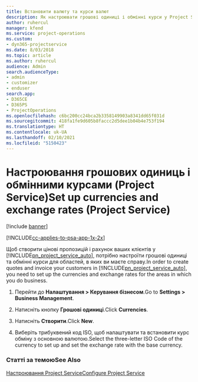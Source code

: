 ```yaml
---
title: Встановити валюту та курси валют
description: Як настроювати грошові одиниці і обмінні курси у Project Service
author: ruhercul
manager: kfend
ms.service: project-operations
ms.custom:
- dyn365-projectservice
ms.date: 8/03/2018
ms.topic: article
ms.author: ruhercul
audience: Admin
search.audienceType:
- admin
- customizer
- enduser
search.app:
- D365CE
- D365PS
- ProjectOperations
ms.openlocfilehash: c6bc200cc24bca2b3358149903a8341dd65f031d
ms.sourcegitcommit: 418fa1fe9d605b8faccc2d5dee1b04b4e753f194
ms.translationtype: HT
ms.contentlocale: uk-UA
ms.lasthandoff: 02/10/2021
ms.locfileid: "5150423"
---
```

# <a name="set-up-currencies-and-exchange-rates-project-service"></a><span data-ttu-id="5bb0f-103">Настроювання грошових одиниць і обмінними курсами (Project Service)</span><span class="sxs-lookup"><span data-stu-id="5bb0f-103">Set up currencies and exchange rates (Project Service)</span></span>

[!include [banner](../includes/psa-now-project-operations.md)]

[!INCLUDE[cc-applies-to-psa-app-1x-2x](../includes/cc-applies-to-psa-app-1x-2x.md)]

<span data-ttu-id="5bb0f-104">Щоб створити цінові пропозицій і рахунок ваших клієнтів у [!INCLUDE[pn_project_service_auto](../includes/pn-project-service-auto.md)], потрібно настроїти грошові одиниці та обмінні курси для областей, в яких ви маєте справу.</span><span class="sxs-lookup"><span data-stu-id="5bb0f-104">In order to create quotes and invoice your customers in [!INCLUDE[pn_project_service_auto](../includes/pn-project-service-auto.md)], you need to set up the currencies and exchange rates for the areas in which you do business.</span></span>  
  
1.  <span data-ttu-id="5bb0f-105">Перейти до **Налаштування > Керування бізнесом**.</span><span class="sxs-lookup"><span data-stu-id="5bb0f-105">Go to **Settings > Business Management**.</span></span>  
  
2.  <span data-ttu-id="5bb0f-106">Натисніть кнопку **Грошові одиниці**.</span><span class="sxs-lookup"><span data-stu-id="5bb0f-106">Click **Currencies**.</span></span>  
  
3.  <span data-ttu-id="5bb0f-107">Натисніть **Створити**.</span><span class="sxs-lookup"><span data-stu-id="5bb0f-107">Click **New**.</span></span>  
  
4.  <span data-ttu-id="5bb0f-108">Виберіть трибуквений код ISO, щоб налаштувати та встановити курс обміну з основною валютою.</span><span class="sxs-lookup"><span data-stu-id="5bb0f-108">Select the three-letter ISO Code of the currency to set up and set the exchange rate with the base currency.</span></span>  
  
### <a name="see-also"></a><span data-ttu-id="5bb0f-109">Статті за темою</span><span class="sxs-lookup"><span data-stu-id="5bb0f-109">See Also</span></span>  
 [<span data-ttu-id="5bb0f-110">Настроювання Project Service</span><span class="sxs-lookup"><span data-stu-id="5bb0f-110">Configure Project Service</span></span>](../psa/configure.md)
